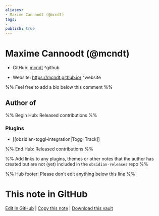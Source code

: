 ```yaml
---
aliases:
- Maxime Cannoodt (@mcndt)
tags:
- 
publish: true
---
```


# Maxime Cannoodt (@mcndt)

- GitHub: [mcndt](https://github.com/mcndt/) ^github
<!-- - Discord: `@` ^discord-->
- Website: <https://mcndt.github.io/> ^website
<!-- - [[Publish sites|Publish site]]: ^publish-->

%% Feel free to add a bio below this comment %%


## Author of

%% Begin Hub: Released contributions %%
### Plugins
- [[obsidian-toggl-integration|Toggl Track]]

%% End Hub: Released contributions %%

%% Add links to any plugins, themes or other notes that the author has created but are not (yet) included in the `obsidian-releases` repo %%

<!--
### Unlisted plugins

- 
-->

<!--
### Others

- 
-->

<!--
## Sponsor this author

- [[GitHub sponsors]]: [Sponsor @mcndt on GitHub Sponsors](https://github.com/sponsors/mcndt) ^github-sponsor
- [[Buy me a coffee]]: ^buy-me-a-coffee
- [[PayPal]]: ^paypal
- [[Patreon]]: ^patreon

-->

<!--
## Follow this author

- [[YouTube Channels|On YouTube]]: ^youtube
- Twitter: ^twitter
- ...
-->

%% Hub footer: Please don't edit anything below this line %%

# This note in GitHub

<span class="git-footer">[Edit In GitHub](https://github.dev/obsidian-community/obsidian-hub/blob/main/01%20-%20Community/People/mcndt.md "git-hub-edit-note") | [Copy this note](https://raw.githubusercontent.com/obsidian-community/obsidian-hub/main/01%20-%20Community/People/mcndt.md "git-hub-copy-note") | [Download this vault](https://github.com/obsidian-community/obsidian-hub/archive/refs/heads/main.zip "git-hub-download-vault") </span>